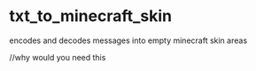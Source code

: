 # txt_to_minecraft_skin
encodes and decodes messages into empty minecraft skin areas


//why would you need this
